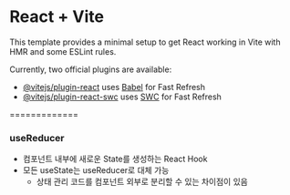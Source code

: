 # React + Vite

This template provides a minimal setup to get React working in Vite with HMR and some ESLint rules.

Currently, two official plugins are available:

- [@vitejs/plugin-react](https://github.com/vitejs/vite-plugin-react/blob/main/packages/plugin-react/README.md) uses [Babel](https://babeljs.io/) for Fast Refresh
- [@vitejs/plugin-react-swc](https://github.com/vitejs/vite-plugin-react-swc) uses [SWC](https://swc.rs/) for Fast Refresh



=============

### useReducer
- 컴포넌트 내부에 새로운 State를 생성하는 React Hook
- 모든 useState는 useReducer로 대체 가능
  - 상태 관리 코드를 컴포넌트 외부로 분리할 수 있는 차이점이 있음


